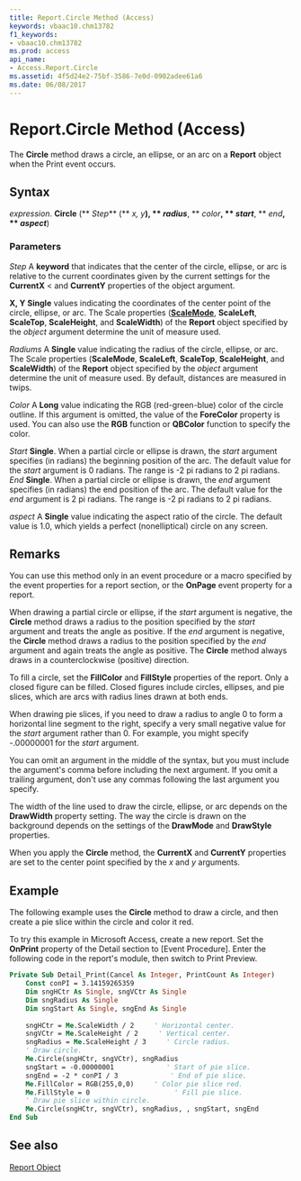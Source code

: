 ```yaml
---
title: Report.Circle Method (Access)
keywords: vbaac10.chm13782
f1_keywords:
- vbaac10.chm13782
ms.prod: access
api_name:
- Access.Report.Circle
ms.assetid: 4f5d24e2-75bf-3586-7e0d-0902adee61a6
ms.date: 06/08/2017
---
```



# Report.Circle Method (Access)

The  **Circle** method draws a circle, an ellipse, or an arc on a **Report** object when the Print event occurs.


## Syntax

 _expression_. **Circle** (** _Step_** (** _x, y_**), ** _radius_**, ** _color_**, ** _start_**, ** _end_**, ** _aspect_**)


### Parameters

 _Step_ A **keyword** that indicates that the center of the circle, ellipse, or arc is relative to the current coordinates given by the current settings for the **CurrentX** < and **CurrentY** properties of the object argument.

 **X, Y** **Single** values indicating the coordinates of the center point of the circle, ellipse, or arc. The Scale properties (**[ScaleMode](Access.Report.ScaleMode.md)**, **ScaleLeft**, **ScaleTop**, **ScaleHeight**, and **ScaleWidth**) of the **Report** object specified by the _object_ argument determine the unit of measure used.

 _Radiums_ A **Single** value indicating the radius of the circle, ellipse, or arc. The Scale properties (**ScaleMode**, **ScaleLeft**, **ScaleTop**, **ScaleHeight**, and **ScaleWidth**) of the **Report** object specified by the _object_ argument determine the unit of measure used. By default, distances are measured in twips.

 _Color_ A **Long** value indicating the RGB (red-green-blue) color of the circle outline. If this argument is omitted, the value of the **ForeColor** property is used. You can also use the **RGB** function or **QBColor** function to specify the color.

 _Start_ **Single**. When a partial circle or ellipse is drawn, the _start_ argument specifies (in radians) the beginning position of the arc. The default value for the _start_ argument is 0 radians. The range is -2 pi radians to 2 pi radians. _End_ **Single**. When a partial circle or ellipse is drawn, the _end_ argument specifies (in radians) the end position of the arc. The default value for the _end_ argument is 2 pi radians. The range is -2 pi radians to 2 pi radians.

 _aspect_ A **Single** value indicating the aspect ratio of the circle. The default value is 1.0, which yields a perfect (nonelliptical) circle on any screen.


## Remarks

You can use this method only in an event procedure or a macro specified by the event properties for a report section, or the  **OnPage** event property for a report.

When drawing a partial circle or ellipse, if the  _start_ argument is negative, the **Circle** method draws a radius to the position specified by the _start_ argument and treats the angle as positive. If the _end_ argument is negative, the **Circle** method draws a radius to the position specified by the _end_ argument and again treats the angle as positive. The **Circle** method always draws in a counterclockwise (positive) direction.

To fill a circle, set the  **FillColor** and **FillStyle** properties of the report. Only a closed figure can be filled. Closed figures include circles, ellipses, and pie slices, which are arcs with radius lines drawn at both ends.

When drawing pie slices, if you need to draw a radius to angle 0 to form a horizontal line segment to the right, specify a very small negative value for the  _start_ argument rather than 0. For example, you might specify -.00000001 for the _start_ argument.

You can omit an argument in the middle of the syntax, but you must include the argument's comma before including the next argument. If you omit a trailing argument, don't use any commas following the last argument you specify.

The width of the line used to draw the circle, ellipse, or arc depends on the  **DrawWidth** property setting. The way the circle is drawn on the background depends on the settings of the **DrawMode** and **DrawStyle** properties.

When you apply the  **Circle** method, the **CurrentX** and **CurrentY** properties are set to the center point specified by the _x_ and _y_ arguments.


## Example

The following example uses the  **Circle** method to draw a circle, and then create a pie slice within the circle and color it red.

To try this example in Microsoft Access, create a new report. Set the  **OnPrint** property of the Detail section to [Event Procedure]. Enter the following code in the report's module, then switch to Print Preview.




```vb
Private Sub Detail_Print(Cancel As Integer, PrintCount As Integer) 
    Const conPI = 3.14159265359 
    Dim sngHCtr As Single, sngVCtr As Single 
    Dim sngRadius As Single 
    Dim sngStart As Single, sngEnd As Single 
 
    sngHCtr = Me.ScaleWidth / 2     ' Horizontal center. 
    sngVCtr = Me.ScaleHeight / 2     ' Vertical center. 
    sngRadius = Me.ScaleHeight / 3     ' Circle radius. 
    ' Draw circle. 
    Me.Circle(sngHCtr, sngVCtr), sngRadius 
    sngStart = -0.00000001             ' Start of pie slice. 
    sngEnd = -2 * conPI / 3             ' End of pie slice. 
    Me.FillColor = RGB(255,0,0)     ' Color pie slice red. 
    Me.FillStyle = 0                     ' Fill pie slice. 
    ' Draw pie slice within circle. 
    Me.Circle(sngHCtr, sngVCtr), sngRadius, , sngStart, sngEnd 
End Sub
```


## See also


[Report Object](Access.Report.md)

